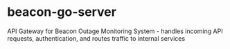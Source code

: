 # beacon-go-server

API Gateway for Beacon Outage Monitoring System - handles incoming API requests, authentication, and routes traffic to
internal services
